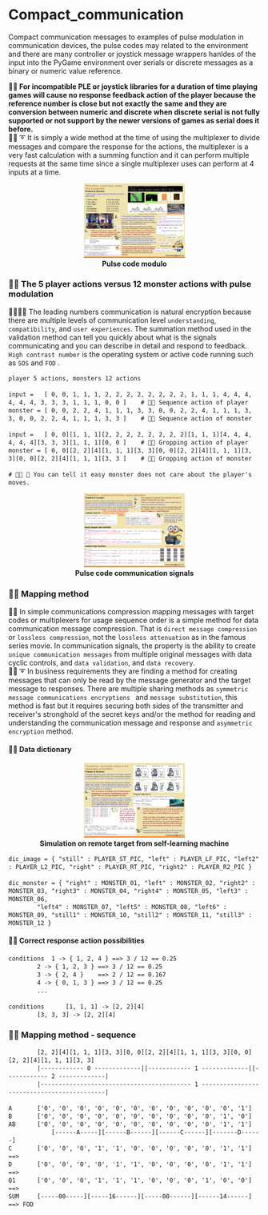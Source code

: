 # Compact_communication
Compact communication messages to examples of pulse modulation in communication devices, the pulse codes may related to the environment and there are many controller or joystick message wrappers hanldes of the input into the PyGame environment over serials or discrete messages as a binary or numeric value reference.

<b> 🧸💬 For incompatible PLE or joystick libraries for a duration of time playing games will cause no response feedback action of the player because the reference number is close but not exactly the same and they are conversion between numeric and discrete when discrete serial is not fully supported or not support by the newer versions of games as serial does it before. </b></br>
🐑💬 ➰ It is simply a wide method at the time of using the multiplexer to divide messages and compare the response for the actions, the multiplexer is a very fast calculation with a summing function and it can perform multiple requests at the same time since a single multiplexer uses can perform at 4 inputs at a time. </br>

<p align="center" width="100%">
    <img width="40%" src="https://github.com/jkaewprateep/Compact_communication/blob/main/cascade_communication.png"> </br>
    <b> Pulse code modulo </b>
</p>

### 🧸💬 The 5 player actions versus 12 monster actions with pulse modulation

🐨🎁🎵🎶 The leading numbers communication is natural encryption because there are multiple levels of communication level ```understanding```, ```compatibility```, and ```user experiences```. The summation method used in the validation method can tell you quickly about what is the signals communicating and you can describe in detail and respond to feedback. ```High contrast number``` is the operating system or active code running such as ```SOS``` and ```FOD``` . </br>

```
player 5 actions, monsters 12 actions

input =   [ 0, 0, 1, 1, 1, 2, 2, 2, 2, 2, 2, 2, 2, 1, 1, 1, 4, 4, 4, 4, 4, 4, 3, 3, 3, 1, 1, 1, 0, 0 ]    # 🧸💬 Sequence action of player 
monster = [ 0, 0, 2, 2, 4, 1, 1, 1, 3, 3, 0, 0, 2, 2, 4, 1, 1, 1, 3, 3, 0, 0, 2, 2, 4, 1, 1, 1, 3, 3 ]    # 🧸💬 Sequence action of monster

input =   [ 0, 0][1, 1, 1][2, 2, 2, 2, 2, 2, 2, 2][1, 1, 1][4, 4, 4, 4, 4, 4][3, 3, 3][1, 1, 1][0, 0 ]    # 🧸💬 Gropping action of player
monster = [ 0, 0][2, 2][4][1, 1, 1][3, 3][0, 0][2, 2][4][1, 1, 1][3, 3][0, 0][2, 2][4][1, 1, 1][3, 3 ]    # 🧸💬 Gropping action of monster

# 👧💬 🎈 You can tell it easy monster does not care about the player's moves.
```

<p align="center" width="100%">
    <img width="40%" src="https://github.com/jkaewprateep/Compact_communication/blob/main/pulse_code_modulation.png"> </br>
    <b> Pulse code communication signals </b>
</p>

### 🧸💬 Mapping method

🐐💬 In simple communications compression mapping messages with target codes or multiplexers for usage sequence order is a simple method for data communication message compression. That is ```direct message compression``` or ```lossless compression```, not the ```lossless attenuation``` as in the famous series movie. In communication signals, the property is the ability to create ```unique communication messages``` from multiple original messages with data cyclic controls, and ```data validation```, and ```data recovery```. </br>
🐑💬 ➰ In business requirements they are finding a method for creating messages that can only be read by the message generator and the target message to responses. There are multiple sharing methods as ```symmetric message communications encryptions ``` and ```message substitution```, this method is fast but it requires securing both sides of the transmitter and receiver's stronghold of the secret keys and/or the method for reading and understanding the communication message and response and ```asymmetric encryption``` method. </br>


#### 🧸💬 Data dictionary

<p align="center" width="100%">
    <img width="40%" src="https://github.com/jkaewprateep/Compact_communication/blob/main/monster_response_simulation.png"> </br>
    <b> Simulation on remote target from self-learning machine </b>
</p>

```
dic_image = { "still" : PLAYER_ST_PIC, "left" : PLAYER_LF_PIC, "left2" : PLAYER_L2_PIC, "right" : PLAYER_RT_PIC, "right2" : PLAYER_R2_PIC }

dic_monster = { "right" : MONSTER_01, "left" : MONSTER_02, "right2" : MONSTER_03, "right3" : MONSTER_04, "right4" : MONSTER_05, "left3" : MONSTER_06,
		"left4" : MONSTER_07, "left5" : MONSTER_08, "left6" : MONSTER_09, "still1" : MONSTER_10, "still2" : MONSTER_11, "still3" : MONSTER_12 }
```

#### 🧸💬 Correct response action possibilities

```
conditions 	1 -> { 1, 2, 4 } ==> 3 / 12 == 0.25
		2 -> { 1, 2, 3 } ==> 3 / 12 == 0.25
		3 -> { 2, 4 }    ==> 2 / 12 == 0.167
		4 -> { 0, 1, 3 } ==> 3 / 12 == 0.25
		...

conditions  	[1, 1, 1] -> [2, 2][4]
		[3, 3, 3] -> [2, 2][4]
```

### 🧸💬 Mapping method - sequence
```
		[2, 2][4][1, 1, 1][3, 3][0, 0][2, 2][4][1, 1, 1][3, 3][0, 0][2, 2][4][1, 1, 1][3, 3]
		|------------ 0 -------------||------------ 1 -------------||------------ 2 -------------|
		|------------------------------------------ 1 -------------------------------------------|
			
A		['0', '0', '0', '0', '0', '0', '0', '0', '0', '0', '0', '1']
B		['0', '0', '0', '0', '0', '0', '0', '0', '0', '0', '1', '0']
AB		['0', '0', '0', '0', '0', '0', '0', '0', '0', '0', '1', '1']
			[------A-----][------B------][------C------][-------D------]
C		['0', '0', '0', '1', '1', '0', '0', '0', '0', '0', '1', '1']	==> 
D		['0', '0', '0', '0', '1', '1', '0', '0', '0', '0', '1', '1']	==> 
Q1		['0', '0', '0', '1', '1', '1', '0', '0', '0', '1', '0', '0']	==> 
SUM		[-----00-----][-----16------][-----00------][------14------]	==> FOD
```
